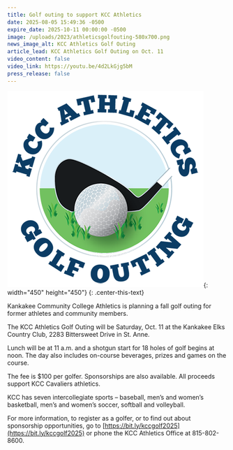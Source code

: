 ```yaml
---
title: Golf outing to support KCC Athletics
date: 2025-08-05 15:49:36 -0500
expire_date: 2025-10-11 00:00:00 -0500
image: /uploads/2023/athleticsgolfouting-580x700.png
news_image_alt: KCC Athletics Golf Outing
article_lead: KCC Athletics Golf Outing on Oct. 11
video_content: false
video_link: https://youtu.be/4d2LkGjg5bM
press_release: false
---
```

![KCC Athletics Golf Outing](/uploads/2023/athleticsgolfouting-450x450.png "KCC Athletics Golf Outing"){: width="450" height="450"}
{: .center-this-text}

Kankakee Community College Athletics is planning a fall golf outing for former athletes and community members.

The KCC Athletics Golf Outing will be Saturday, Oct. 11 at the Kankakee Elks Country Club, 2283 Bittersweet Drive in St. Anne.

Lunch will be at 11 a.m. and a shotgun start for 18 holes of golf begins at noon. The day also includes on-course beverages, prizes and games on the course.

The fee is $100 per golfer. Sponsorships are also available. All proceeds support KCC Cavaliers athletics.

KCC has seven intercollegiate sports – baseball, men’s and women’s basketball, men’s and women’s soccer, softball and volleyball.

For more information, to register as a golfer, or to find out about sponsorship opportunities, go to [https://bit.ly/kccgolf2025](https://bit.ly/kccgolf2025) or phone the KCC Athletics Office at 815-802-8600.